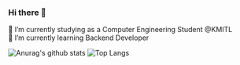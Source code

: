 ### Hi there 👋

🔭 I’m currently studying as a Computer Engineering Student @KMITL  
🌱 I’m currently learning Backend Developer

![Anurag's github stats](https://github-readme-stats.vercel.app/api?username=Poomipat-Ch&theme=radical&show_icons=true&include_all_commits=true&hide_border=true)
![Top Langs](https://github-readme-stats.vercel.app/api/top-langs/?username=Poomipat-Ch&layout=compact&langs_count=8&theme=radical&show_icons=true&hide_border=true)

